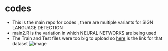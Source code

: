 # codes
* This is the main repo for codes , there are multiple variants for SIGN LANGUAGE DETECTION
* main2.R is the variation in which NEURAL NETWORKS are being used
* The Train and Test files were too big to upload so [here](https://www.kaggle.com/datasets/datamunge/sign-language-mnist) is the link for that dataset
![image](https://user-images.githubusercontent.com/82695022/167455309-0b32c721-30e1-44fc-b772-c01c883eb2c2.png)
